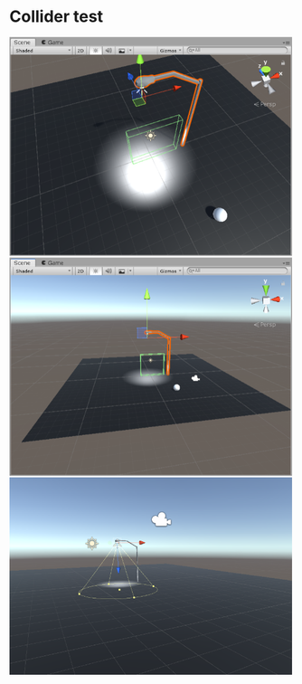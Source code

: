 # Collider test

<img src='Screenshots/Picture1.png' width='500px'/>

<img src='Screenshots/Picture2.png' width='500px'/>

<img src='Screenshots/Picture3.png' width='500px'/>



